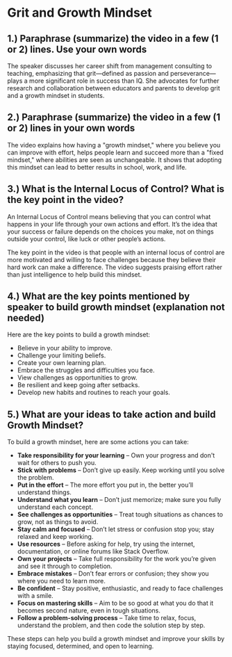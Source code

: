 # Grit and Growth Mindset

## 1.) Paraphrase (summarize) the video in a few (1 or 2) lines. Use your own words

The speaker discusses her career shift from management consulting to teaching, emphasizing that grit—defined as passion and perseverance—plays a more significant role in success than IQ. She advocates for further research and collaboration between educators and parents to develop grit and a growth mindset in students.

## 2.) Paraphrase (summarize) the video in a few (1 or 2) lines in your own words

The video explains how having a "growth mindset," where you believe you can improve with effort, helps people learn and succeed more than a "fixed mindset," where abilities are seen as unchangeable. It shows that adopting this mindset can lead to better results in school, work, and life.

## 3.) What is the Internal Locus of Control? What is the key point in the video?

An Internal Locus of Control means believing that you can control what happens in your life through your own actions and effort. It’s the idea that your success or failure depends on the choices you make, not on things outside your control, like luck or other people’s actions.

The key point in the video is that people with an internal locus of control are more motivated and willing to face challenges because they believe their hard work can make a difference. The video suggests praising effort rather than just intelligence to help build this mindset.

## 4.) What are the key points mentioned by speaker to build growth mindset (explanation not needed)

Here are the key points to build a growth mindset:
- Believe in your ability to improve.
- Challenge your limiting beliefs.
- Create your own learning plan.
- Embrace the struggles and difficulties you face.
- View challenges as opportunities to grow.
- Be resilient and keep going after setbacks.
- Develop new habits and routines to reach your goals.

## 5.) What are your ideas to take action and build Growth Mindset?

To build a growth mindset, here are some actions you can take:
- **Take responsibility for your learning** – Own your progress and don't wait for others to push you.
- **Stick with problems** – Don’t give up easily. Keep working until you solve the problem.
- **Put in the effort** – The more effort you put in, the better you’ll understand things.
- **Understand what you learn** – Don’t just memorize; make sure you fully understand each concept.
- **See challenges as opportunities** – Treat tough situations as chances to grow, not as things to avoid.
- **Stay calm and focused** – Don’t let stress or confusion stop you; stay relaxed and keep working.
- **Use resources** – Before asking for help, try using the internet, documentation, or online forums like Stack Overflow.
- **Own your projects** – Take full responsibility for the work you’re given and see it through to completion.
- **Embrace mistakes** – Don’t fear errors or confusion; they show you where you need to learn more.
- **Be confident** – Stay positive, enthusiastic, and ready to face challenges with a smile.
- **Focus on mastering skills** – Aim to be so good at what you do that it becomes second nature, even in tough situations.
- **Follow a problem-solving process** – Take time to relax, focus, understand the problem, and then code the solution step by step.

These steps can help you build a growth mindset and improve your skills by staying focused, determined, and open to learning.
